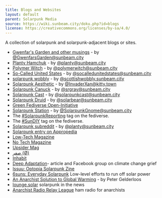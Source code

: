 ```yaml
---
title: Blogs and Websites
layout: default
parent: Solarpunk Media
source: https://wiki.sunbeam.city/doku.php?id=blogs
license: https://creativecommons.org/licenses/by-sa/4.0/
---
```

A collection of solarpunk and solarpunk-adjacent blogs or sites.

  * [Gwenfar's Garden and other musings](http://www.gwenfarsgarden.info/) - by [@GwenfarsGarden@sunbeam.city](https://sunbeam.city/@GwenfarsGarden)
  * [Planty Hamchuk](https://plantyhamchuk.tumblr.com/) - by [@planty@sunbeam.city](https://sunbeam.city/@planty)
  * [Polymer Witch](https://luminescent.ink/polymerwitch/) - by [@polymerwitch@sunbeam.city](https://sunbeam.city/@polymerwitch)
  * [So-Called United States](http://socalledunitedstates.tumblr.com/) - by [@socalledunitedstates@sunbeam.city](https://sunbeam.city/@socalledunitedstates)
  * [solarpunk wobbly](https://solarpunkwobbly.tumblr.com/) - by [@scottishwobbly.sunbeam.city](https://sunbeam.city/@scottishwobbly)
  * [Solarpunk Aesthetic](https://solarpunk-aesthetic.tumblr.com/) - by [@InvaderXan@kitty.town](https://kitty.town/@InvaderXan)
  * [Solarpunk Canuck](https://solarpunkcanuck.ca/) - by [@srgray@sunbeam.city](https://sunbeam.city/@srgray)
  * [Solarpunk Cast](https://solarpunkcast.tumblr.com/) - by [@solarpunkcast@sunbeam.city](https://sunbeam.city/@solarpunkcast)
  * [Solarpunk Druid](https://solarpunkdruid.com/) - by [@solarbear@sunbeam.city](https://sunbeam.city/@solarbear)
  * [Green Fediverse Open-Initiative](https://chaos.social/@greenfediverse)
  * [Solarpunk Station](https://solarpunkstation.wordpress.com/) - by [@SolarpunkGnome@sunbeam.city](https://sunbeam.city/@SolarpunkGnome)
  * The [#SolarpunkReporting](https://sunbeam.city/web/timelines/tag/solarpunkreporting) tag on the fediverse.
  * The [#SunDIY](https://sunbeam.city/web/timelines/tag/sundiy) tag on the fediverse.
  * [Solarpunk subreddit](https://old.reddit.com/r/solarpunk/) - by [@planty@sunbeam.city](https://sunbeam.city/@planty)
  * [Solarpunk entry on Appropedia](https://www.appropedia.org/Solarpunk)
  * [Low-Tech Magazine](https://solar.lowtechmagazine.com/)
  * [No Tech Magazine](https://notechmagazine.com/)
  * [Upsider Mag](https://www.upsidermag.com/)
  * [صفر {Ø}](https://www.are.na/bracket-bracket/)
  * [Inhabit](https://inhabit.global/)
  * [Deep Adaptation](https://www.scientistswarning.org/deep-adaptation-a-map-for-navigating-climate-tragedy/)- article and Facebook group on climate change grief 
  * [Issuu: Optopia Solarpunk Zine](https://issuu.com/optopia/docs/optopia_final_copy)
  * [6suns: Everyday Solarpunk](https://6suns.exmosis.net/) Low-level efforts to run off solar power
  * [An Anarchist Solution to Global Warming](https://anzacgf.home.blog/2019/07/12/an-anarchist-solution-to-global-warming-peter-gelderloos/) - by Peter Gelderloos
  * [lounge.solar](https://lounge.solar/) solarpunk in the news
  * [Anarchist Radio Relay League](https://anarchistrrl.blackblogs.org/) ham radio for anarchists